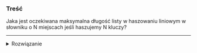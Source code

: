 ### Treść
Jaka jest oczekiwana maksymalna długość listy w haszowaniu liniowym w słowniku o N
miejscach jeśli haszujemy N kluczy?

------
<details><summary>Rozwiązanie</summary>
<p>
    
Po pierwsze, haszowanie liniowe = haszowanie z adresowaniem
otwartym gdzie f. haszującą mamy stworzoną za pomocą metody liniowej (czyli z h(x) robi
sie h(x, i) = (h(x) + i) mod m.
